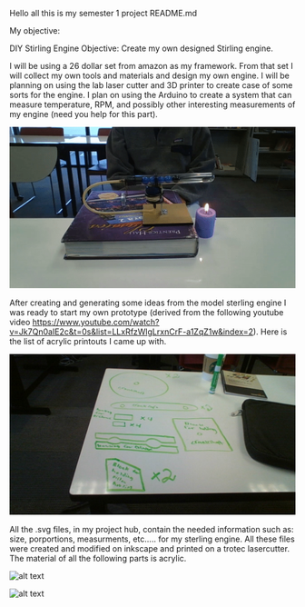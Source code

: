 Hello all this is my semester 1 project README.md

My objective:

DIY Stirling Engine 
Objective: Create my own designed Stirling engine.

I will be using a 26 dollar set from amazon as my framework. From that set I will collect my own tools and materials and design my own engine.
I will be planning on using the lab laser cutter and 3D printer to create case of some sorts for the engine. 
I plan on using the Arduino to create a system that can measure temperature, RPM, and possibly other interesting measurements of my engine (need you help for this part). 

![](ezgif.com-video-to-gif.gif)

After creating and generating some ideas from the model sterling engine I was ready to start my own prototype (derived from the following youtube video https://www.youtube.com/watch?v=Jk7Qn0aIE2c&t=0s&list=LLxRfzWlgLrxnCrF-a1ZqZ1w&index=2). Here is the list of acrylic printouts I came up with. 

![alt text](WIN_20181025_10_03_04_Pro.jpg)

All the .svg files, in my project hub, contain the needed information such as: size, porportions, measurments, etc..... for my sterling engine. All these files were created and modified on inkscape and printed on a trotec lasercutter. The material of all the following parts is acrylic. 

![alt text](WIN_20181126_09_25_25_Pro)

![alt text](WIN_20181210_08_58_29_Pro)
